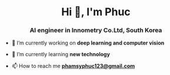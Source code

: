 <h1 align="center">Hi 👋, I'm Phuc</h1>
<h3 align="center">AI engineer in Innometry Co.Ltd, South Korea</h3>

- 🔭 I’m currently working on **deep learning and computer vision**

- 🌱 I’m currently learning **new technology**

- 📫 How to reach me **phamsyphuc123@gmail.com**
